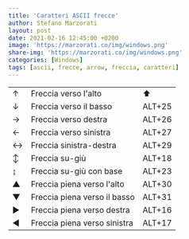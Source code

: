```yaml
---
title: 'Caratteri ASCII frecce'
author: Stefano Marzorati
layout: post
date: 2021-02-16 12:45:00 +0200
image: 'https://marzorati.co/img/windows.png'
share-img: 'https://marzorati.co/img/windows.png'
categories: [Windows]
tags: [ascii, frecce, arrow, freccia, caratteri]
---
```

<center>
<table>
<tbody>
  <tr>
    <td>↑</td>
    <td>Freccia verso l'alto</td>
    <td>&#x2B06;</td>
  </tr>
  <tr>
    <td>↓</td>
    <td>Freccia verso il basso</td>
    <td>ALT+25</td>
  </tr>
  <tr>
    <td>→</td>
    <td>Freccia verso destra</td>
    <td>ALT+26</td>
  </tr>
  <tr>
    <td>←</td>
    <td>Freccia verso sinistra</td>
    <td>ALT+27</td>
  </tr>
  <tr>
    <td>↔</td>
    <td>Freccia sinistra-destra</td>
    <td>ALT+29</td>
  </tr>
  <tr>
    <td>↕</td>
    <td>Freccia su-giù</td>
    <td>ALT+18</td>
  </tr>
  <tr>
    <td>↨</td>
    <td>Freccia su-giù con base</td>
    <td>ALT+23</td>
  </tr>
  <tr>
    <td>▲</td>
    <td>Freccia piena verso l'alto</td>
    <td>ALT+30</td>
  </tr>
  <tr>
    <td>▼</td>
    <td>Freccia piena verso il basso</td>
    <td>ALT+31</td>
  </tr>
  <tr>
    <td>►</td>
    <td>Freccia piena verso destra</td>
    <td>ALT+16</td>
  </tr>
  <tr>
    <td>◄</td>
    <td>Freccia piena verso sinistra</td>
    <td>ALT+17</td>
  </tr>
</tbody>
</table>
</center>
   
   
